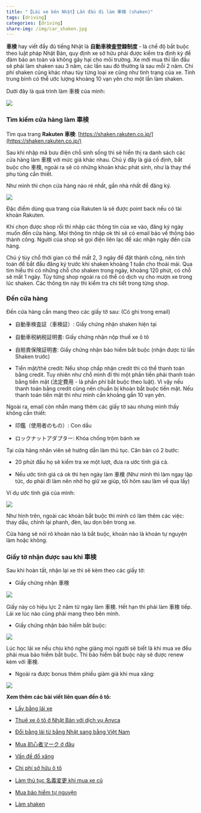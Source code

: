 ```yaml
---
title: "【Lái xe bên Nhật】Lần đầu đi làm 車検 (shaken)"
tags: [driving]
categories: [driving]
share-img: /img/car_shaken.jpg
---
```


**車検** hay viết đầy đủ tiếng Nhật là **自動車検査登録制度** - là chế độ bắt buộc theo luật pháp Nhật Bản, quy định xe sở hữu phải được kiểm tra định kỳ để đảm bảo an toàn và không gây hại cho môi trường. Xe mới mua thì lần đầu sẽ phải làm shaken sau 3 năm, các lần sau đó thường là sau mỗi 2 năm. Chi phí shaken cũng khác nhau tùy từng loại xe cũng như tình trạng của xe. Tính trung bình có thể ước lượng khoảng 10 vạn yên cho một lần làm shaken.

Dưới đây là quá trình làm 車検 của mình:

![](/img/car_shaken.jpg)

### Tìm kiếm cửa hàng làm 車検

<script async src="//pagead2.googlesyndication.com/pagead/js/adsbygoogle.js"></script>
<ins class="adsbygoogle"
     style="display:block; text-align:center;"
     data-ad-layout="in-article"
     data-ad-format="fluid"
     data-ad-client="ca-pub-2750437710821247"
     data-ad-slot="8905029259"></ins>
<script>
     (adsbygoogle = window.adsbygoogle || []).push({});
</script>

Tìm qua trang **Rakuten 車検**: [https://shaken.rakuten.co.jp/](https://shaken.rakuten.co.jp/)

Sau khi nhập mã bưu điện chỗ sinh sống thì sẽ hiển thị ra danh sách các cửa hàng làm 車検 với mức giá khác nhau. Chú ý đây là giá cố định, bắt buộc cho 車検, ngoài ra sẽ có những khoản khác phát sinh, như là thay thế phụ tùng cần thiết.

Như mình thì chọn cửa hàng nào rẻ nhất, gần nhà nhất để đăng ký.

![](/img/shaken_list_shop.png)

Đặc điểm dùng qua trang của Rakuten là sẽ được point back nếu có tài khoản Rakuten.

Khi chọn được shop rồi thì nhập các thông tin của xe vào, đăng ký ngày muốn đến cửa hàng. Mọi thông tin nhập ok thì sẽ có email báo về thông báo thành công. Người của shop sẽ gọi điện liên lạc để xác nhận ngày đến cửa hàng. 

Chú ý tùy chỗ thời gian có thể mất 2, 3 ngày để đặt thành công, nên tính toán để bắt đầu đăng ký trước khi shaken khoảng 1 tuần cho thoải mái. Qua tìm hiểu thì có những chỗ cho shaken trong ngày, khoảng 120 phút, có chỗ sẽ mất 1 ngày. Tùy từng shop ngoài ra có thể có dịch vụ cho mượn xe trong lúc shaken. Các thông tin này thì kiểm tra chi tiết trong từng shop.

### Đến cửa hàng

Đến cửa hàng cần mang theo các giấy tờ sau: (Có ghi trong email)

* 自動車検査証（車検証）: Giấy chứng nhận shaken hiện tại

* 自動車税納税証明書: Giấy chứng nhận nộp thuế xe ô tô

* 自賠責保険証明書: Giấy chứng nhận bảo hiểm bắt buộc (nhận được từ lần Shaken trước)

* Tiền mặt/thẻ credit: Nếu shop chấp nhận credit thì có thể thanh toán bằng credit. Tuy nhiên như chỗ mình đi thì một phần tiền phải thanh toán bằng tiền mặt (法定費用 - là phần phí bắt buộc theo luật). Vì vậy nếu thanh toán bằng credit cũng nên chuẩn bị khoản bắt buộc tiền mặt. Nếu thanh toán tiền mặt thì như mình cần khoảng gần 10 vạn yên.

Ngoài ra, email còn nhắn mang thêm các giấy tờ sau nhưng mình thấy không cần thiết:

* 印鑑（使用者のもの）: Con dấu

* ロックナットアダプター: Khóa chống trộm bánh xe

Tại cửa hàng nhân viên sẽ hướng dẫn làm thủ tục. Căn bản có 2 bước:

* 20 phút đầu họ sẽ kiểm tra xe một lượt, đưa ra ước tính giá cả. 

* Nếu ước tính giá cả ok thì hẹn ngày làm 車検 (Như mình thì làm ngay lập tức, do phải đi làm nên nhờ họ giữ xe giúp, tối hôm sau làm về qua lấy)


Ví dụ ước tính giá của mình:

![](/img/shaken_list_fee.jpg)

Như hình trên, ngoài các khoản bắt buộc thì mình có làm thêm các việc: thay dầu, chỉnh lại phanh, đèn, lau dọn bên trong xe.

Cửa hàng sẽ nói rõ khoản nào là bắt buộc, khoản nào là khoản tự nguyện làm hoặc không.

### Giấy tờ nhận được sau khi 車検

Sau khi hoàn tất, nhận lại xe thì sẽ kèm theo các giấy tờ:

<script async src="//pagead2.googlesyndication.com/pagead/js/adsbygoogle.js"></script>
<ins class="adsbygoogle"
     style="display:block; text-align:center;"
     data-ad-layout="in-article"
     data-ad-format="fluid"
     data-ad-client="ca-pub-2750437710821247"
     data-ad-slot="8905029259"></ins>
<script>
     (adsbygoogle = window.adsbygoogle || []).push({});
</script>

* Giấy chứng nhận 車検

![](/img/shaken_certificate.jpg)

Giấy này có hiệu lực 2 năm từ ngày làm 車検. Hết hạn thì phải làm 車検 tiếp. Lái xe lúc nào cũng phải mang theo bên mình.

* Giấy chứng nhận bảo hiểm bắt buộc:

![](/img/shaken_insurance.jpg)

Lúc học lái xe nếu chịu khó nghe giảng mọi người sẽ biết là khi mua xe đều phải mua bảo hiểm bắt buộc. Thì bảo hiểm bắt buộc này sẽ được renew kèm với 車検.

* Ngoài ra được bonus thêm phiếu giảm giá khi mua xăng:

![](/img/shaken_gasorine_coupon.jpg)

**Xem thêm các bài viết liên quan đến ô tô:**

* [Lấy bằng lái xe](https://phuongnq.me/2018-06-08-driving-license-in-japan-part-1/)

* [Thuê xe ô tô ở Nhật Bản với dịch vụ Anyca](https://phuongnq.me/2018-06-30-thue-xe-qua-dich-vu-anyca/)

* [Đổi bằng lái từ bằng Nhật sang bằng Việt Nam](https://phuongnq.me/2018-08-22-doi-bang-nhat-sang-bang-viet/)

* [Mua 初心者マーク ở đâu](https://phuongnq.me/2018-08-27-use-new-user-mark-japan-driver/)

* [Vấn đề đổ xăng](https://phuongnq.me/2018-09-02-driving-in-japan-gasoline/)

* [Chi phí sở hữu ô tô](https://phuongnq.me/2018-09-07-how-much-a-car-cost-whole-life)

* [Làm thủ tục 名義変更 khi mua xe cũ](https://phuongnq.me/2018-11-03-thu-tuc-doi-ten-khi-mua-xe-oto)

* [Mua bảo hiểm tự nguyện](https://phuongnq.me/2018-11-18-first-time-car-insurance/)

* [Làm shaken](/2018-12-12-first-time-shaken)
